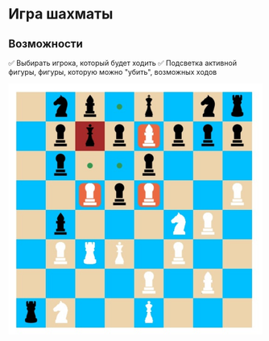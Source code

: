 # Игра шахматы

## Возможности
✅ Выбирать игрока, который будет ходить
✅ Подсветка активной фигуры, фигуры, которую можно "убить", возможных ходов

![preview](preview.jpg "img")
